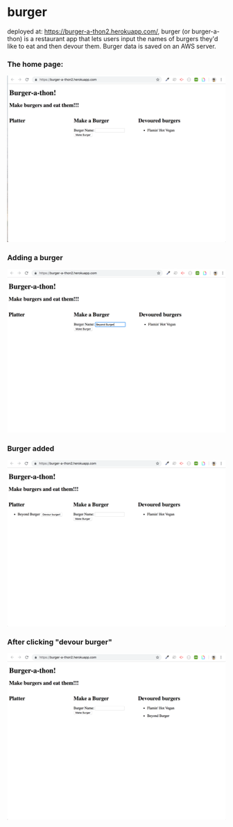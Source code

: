 # burger
deployed at: https://burger-a-thon2.herokuapp.com/, burger (or burger-a-thon) is a restaurant app that lets users input the names of burgers they'd like to eat and then devour them. Burger data is saved on an AWS server.

### The home page:

![burger](images/1.png)

### Adding a burger

![burger](images/2.png)

### Burger added

![burger](images/3.png)

### After clicking "devour burger"

![burger](images/4.png)


